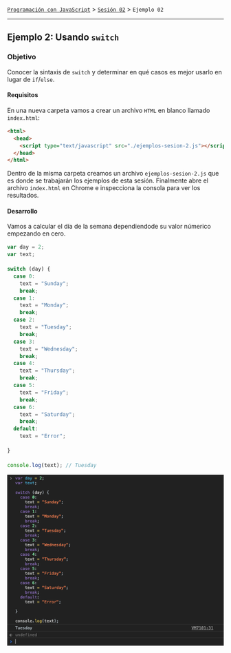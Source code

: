 [`Programación con JavaScript`](../../Readme.md) > [`Sesión 02`](../Readme.md) > `Ejemplo 02`

---

## Ejemplo 2: Usando `switch`

### Objetivo

Conocer la sintaxis de `switch` y determinar en qué casos es mejor usarlo en lugar de `if`/`else`.

#### Requisitos

En una nueva carpeta vamos a crear un archivo `HTML` en blanco llamado `index.html`:

```html
<html>
  <head>
    <script type="text/javascript" src="./ejemplos-sesion-2.js"></script>
  </head>
</html>
```

Dentro de la misma carpeta creamos un archivo `ejemplos-sesion-2.js` que es donde se trabajarán los ejemplos de esta sesión. Finalmente abre el archivo `index.html` en Chrome e inspecciona la consola para ver los resultados.


#### Desarrollo

Vamos a calcular el día de la semana dependiendode su valor númerico empezando en cero.

```javascript
var day = 2;
var text;

switch (day) {
  case 0:
    text = "Sunday";
    break;
  case 1:
    text = "Monday";
    break;
  case 2:
    text = "Tuesday";
    break;
  case 3:
    text = "Wednesday";
    break;
  case 4:
    text = "Thursday";
    break;
  case 5:
    text = "Friday";
    break;
  case 6:
    text = "Saturday";
    break;
  default:
    text = "Error";

}

console.log(text); // Tuesday
```

![switch](./assets/switch.png)
